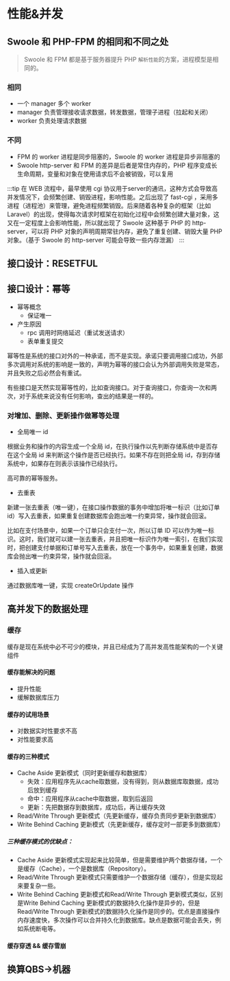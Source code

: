 # 性能&并发

## Swoole 和 PHP-FPM 的相同和不同之处

> Swoole 和 FPM 都是基于服务器提升 PHP `解析性能`的方案，进程模型是相同的。

### 相同

- 一个 manager 多个 worker
- manager 负责管理接收请求数据，转发数据，管理子进程（拉起和关闭）
- worker 负责处理请求数据

### 不同

- FPM 的 worker 进程是同步阻塞的，Swoole 的 worker 进程是异步非阻塞的
- Swoole http-server 和 FPM 的差异是后者是常住内存的，PHP 程序变成长生命周期，变量和对象在使用请求后不会被销毁，可以复用

:::tip
在 WEB 流程中，最早使用 cgi 协议用于server的通讯，这种方式会导致高并发情况下，会频繁创建、销毁进程，影响性能。之后出现了 fast-cgi ，采用多进程（进程池）来管理，避免进程频繁销毁。后来随着各种复杂的框架（比如 Laravel）的出现，使得每次请求时框架在初始化过程中会频繁创建大量对象，这又在一定程度上会影响性能，所以就出现了 Swoole 这种基于 PHP 的 http-server，可以将 PHP 对象的声明周期常驻内存，避免了重复创建、销毁大量 PHP 对象。（基于 Swoole 的 http-server 可能会导致一些内存泄漏）
:::

## 接口设计：RESETFUL

## 接口设计：幂等

- 幂等概念
  - 保证唯一
- 产生原因
  - rpc 调用时网络延迟（重试发送请求）
  - 表单重复提交

幂等性是系统的接口对外的一种承诺，而不是实现。承诺只要调用接口成功，外部多次调用对系统的影响是一致的，声明为幂等的接口会认为外部调用失败是常态，并且失败之后必然会有重试。

有些接口是天然实现幂等性的，比如查询接口。对于查询接口，你查询一次和两次，对于系统来说没有任何影响，查出的结果是一样的。

### 对增加、删除、更新操作做幂等处理

- 全局唯一 id

根据业务和操作的内容生成一个全局 id，在执行操作以先判断存储系统中是否存在这个全局 id 来判断这个操作是否已经执行。如果不存在则把全局 id，存到存储系统中，如果存在则表示该操作已经执行。

高可靠的幂等服务。

- 去重表

新建一张去重表（唯一键），在接口操作数据的事务中增加将唯一标识（比如订单 id）写入去重表，如果重复创建数据库会跑出唯一约束异常，操作就会回滚。

比如在支付场景中，如果一个订单只会支付一次，所以订单 ID 可以作为唯一标识。这时，我们就可以建一张去重表，并且把唯一标识作为唯一索引，在我们实现时，把创建支付单据和订单号写入去重表，放在一个事务中，如果重复创建，数据库会抛出唯一约束异常，操作就会回滚。

- 插入或更新

通过数据库唯一键，实现 createOrUpdate 操作

## 高并发下的数据处理

### 缓存

缓存是现在系统中必不可少的模块，并且已经成为了高并发高性能架构的一个关键组件

#### 缓存能解决的问题

- 提升性能
- 缓解数据库压力

#### 缓存的试用场景

- 对数据实时性要求不高
- 对性能要求高

#### 缓存的三种模式

- Cache Aside 更新模式（同时更新缓存和数据库）
  - 失效：应用程序先从cache取数据，没有得到，则从数据库取数据，成功后放到缓存
  - 命中：应用程序从cache中取数据，取到后返回
  - 更新：先把数据存到数据库，成功后，再让缓存失效
- Read/Write Through 更新模式（先更新缓存，缓存负责同步更新到数据库）
- Write Behind Caching 更新模式（先更新缓存，缓存定时一部更多到数据库）

##### 三种缓存模式的优缺点：

- Cache Aside 更新模式实现起来比较简单，但是需要维护两个数据存储，一个是缓存（Cache），一个是数据库（Repository）。
- Read/Write Through 更新模式只需要维护一个数据存储（缓存），但是实现起来要复杂一些。
- Write Behind Caching 更新模式和Read/Write Through 更新模式类似，区别是Write Behind Caching 更新模式的数据持久化操作是异步的，但是Read/Write Through 更新模式的数据持久化操作是同步的。优点是直接操作内存速度快，多次操作可以合并持久化到数据库。缺点是数据可能会丢失，例如系统断电等。

#### 缓存穿透 && 缓存雪崩

## 换算QBS->机器